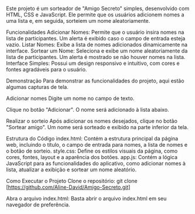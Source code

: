 Este projeto é um sorteador de "Amigo Secreto" simples, desenvolvido com HTML, CSS e JavaScript. Ele permite que os usuários adicionem nomes a uma lista e, em seguida, sorteiem um nome aleatoriamente.

Funcionalidades
Adicionar Nomes: Permite que o usuário insira nomes na lista de participantes. Um alerta é exibido caso o campo de entrada esteja vazio.
Listar Nomes: Exibe a lista de nomes adicionados dinamicamente na interface.
Sortear um Nome: Seleciona e exibe um nome aleatoriamente da lista de participantes. Um alerta é mostrado se não houver nomes na lista.
Interface Simples: Possui um design responsivo e intuitivo, com cores e fontes agradáveis para o usuário.

Demonstração
Para demonstrar as funcionalidades do projeto, aqui estão algumas capturas de tela.

Adicionar nomes
Digite um nome no campo de texto.

Clique no botão "Adicionar".
O nome será adicionado à lista abaixo.

Realizar o sorteio
Após adicionar os nomes desejados, clique no botão "Sortear amigo".
Um nome será sorteado e exibido na parte inferior da tela.

Estrutura do Código
index.html: Contém a estrutura principal da página web, incluindo o título, o campo de entrada para nomes, a lista de nomes e o botão de sorteio.
style.css: Define os estilos visuais da página, como cores, fontes, layout e a aparência dos botões.
app.js: Contém a lógica JavaScript para as funcionalidades do aplicativo, como adicionar nomes à lista, atualizar a exibição e sortear um nome aleatório.

Como Executar o Projeto
Clone o repositório: git clone [https://github.com/Aline-David/Amigo-Secreto.git]

Abra o arquivo index.html: Basta abrir o arquivo index.html em seu navegador de preferência.
